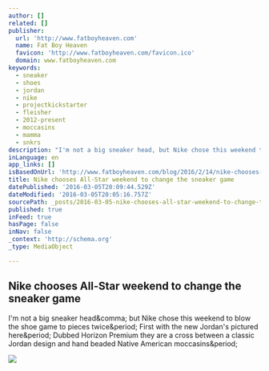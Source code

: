 ```yaml
---
author: []
related: []
publisher:
  url: 'http://www.fatboyheaven.com'
  name: Fat Boy Heaven
  favicon: 'http://www.fatboyheaven.com/favicon.ico'
  domain: www.fatboyheaven.com
keywords:
  - sneaker
  - shoes
  - jordan
  - nike
  - projectkickstarter
  - fleisher
  - 2012-present
  - moccasins
  - mamma
  - snkrs
description: "I'm not a big sneaker head, but Nike chose this weekend to blow the shoe game to pieces twice. First with the new Jordan's pictured here. Dubbed Horizon Premium they are a cross between a classic Jordan design and hand beaded Native American moccasins."
inLanguage: en
app_links: []
isBasedOnUrl: 'http://www.fatboyheaven.com/blog/2016/2/14/nike-chooses-all-star-weekend-to-change-the-sneaker-game'
title: Nike chooses All-Star weekend to change the sneaker game
datePublished: '2016-03-05T20:09:44.529Z'
dateModified: '2016-03-05T20:05:16.757Z'
sourcePath: _posts/2016-03-05-nike-chooses-all-star-weekend-to-change-the-sneaker-game.md
published: true
inFeed: true
hasPage: false
inNav: false
_context: 'http://schema.org'
_type: MediaObject

---
```

<article style=""><h1>Nike chooses All-Star weekend to change the sneaker game</h1><p>I'm not a big sneaker head&amp;comma; but Nike chose this weekend to blow the shoe game to pieces twice&amp;period; First with the new Jordan's pictured here&amp;period; Dubbed Horizon Premium they are a cross between a classic Jordan design and hand beaded Native American moccasins&amp;period;</p><img src="http://static1.squarespace.com/static/50172085e4b06a1e6585c6db/t/56c0e8a740261dbdade5f1db/1455483048650/image.jpg" /></article>